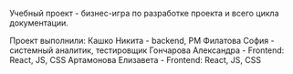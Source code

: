 Учебный проект - бизнес-игра по разработке проекта и всего цикла документации.

Проект выполнили:
Кашко Никита - backend, PM
Филатова София - системный аналитик, тестировщик
Гончарова Александра - Frontend: React, JS, CSS
Артамонова Елизавета - Frontend: React, JS, CSS

